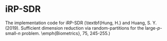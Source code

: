 # iRP-SDR
The implementation code for iRP-SDR (\textbf{Hung, H.} and Huang, S. Y. (2019). Sufficient dimension reduction via random-partitions for the large-$p$-small-$n$ problem. \emph{Biometrics}, 75, 245-255.)
